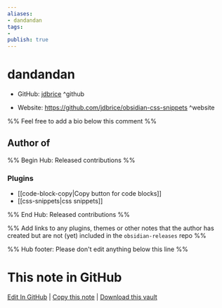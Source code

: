 ```yaml
---
aliases:
- dandandan
tags:
- 
publish: true
---
```


# dandandan

- GitHub: [jdbrice](https://github.com/jdbrice/) ^github
<!-- - Discord: `@` ^discord-->
- Website: <https://github.com/jdbrice/obsidian-css-snippets> ^website
<!-- - [[Publish sites|Publish site]]: ^publish-->

%% Feel free to add a bio below this comment %%


## Author of

%% Begin Hub: Released contributions %%
### Plugins
- [[code-block-copy|Copy button for code blocks]]
- [[css-snippets|css snippets]]

%% End Hub: Released contributions %%

%% Add links to any plugins, themes or other notes that the author has created but are not (yet) included in the `obsidian-releases` repo %%

<!--
### Unlisted plugins

- 
-->

<!--
### Others

- 
-->

<!--
## Sponsor this author

- [[GitHub sponsors]]: [Sponsor @jdbrice on GitHub Sponsors](https://github.com/sponsors/jdbrice) ^github-sponsor
- [[Buy me a coffee]]: ^buy-me-a-coffee
- [[PayPal]]: ^paypal
- [[Patreon]]: ^patreon

-->

<!--
## Follow this author

- [[YouTube Channels|On YouTube]]: ^youtube
- Twitter: ^twitter
- ...
-->

%% Hub footer: Please don't edit anything below this line %%

# This note in GitHub

<span class="git-footer">[Edit In GitHub](https://github.dev/obsidian-community/obsidian-hub/blob/main/01%20-%20Community/People/jdbrice.md "git-hub-edit-note") | [Copy this note](https://raw.githubusercontent.com/obsidian-community/obsidian-hub/main/01%20-%20Community/People/jdbrice.md "git-hub-copy-note") | [Download this vault](https://github.com/obsidian-community/obsidian-hub/archive/refs/heads/main.zip "git-hub-download-vault") </span>